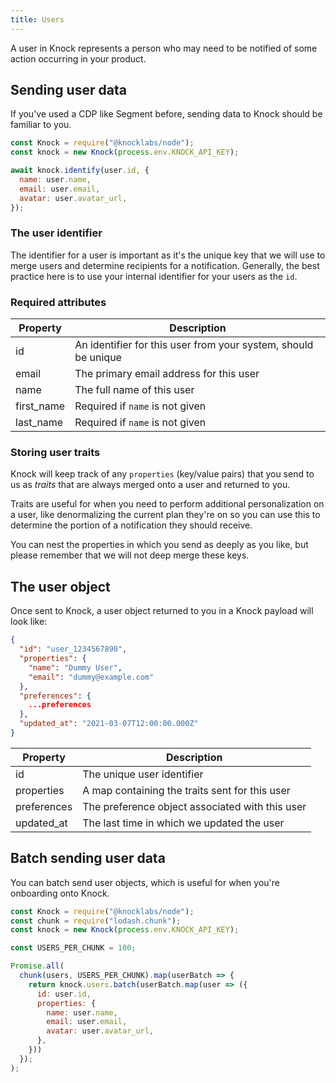 ```yaml
---
title: Users
---
```


A user in Knock represents a person who may need to be notified of some action occurring in your
product.

## Sending user data

If you've used a CDP like Segment before, sending data to Knock should be familiar to you.

```js
const Knock = require("@knocklabs/node");
const knock = new Knock(process.env.KNOCK_API_KEY);

await knock.identify(user.id, {
  name: user.name,
  email: user.email,
  avatar: user.avatar_url,
});
```

### The user identifier

The identifier for a user is important as it's the unique key that we will use to merge users and
determine recipients for a notification. Generally, the best practice here is to use your internal
identifier for your users as the `id`.

### Required attributes

| Property   | Description                                                    |
| ---------- | -------------------------------------------------------------- |
| id         | An identifier for this user from your system, should be unique |
| email      | The primary email address for this user                        |
| name       | The full name of this user                                     |
| first_name | Required if `name` is not given                                |
| last_name  | Required if `name` is not given                                |

### Storing user traits

Knock will keep track of any `properties` (key/value pairs) that you send to us as _traits_
that are always merged onto a user and returned to you.

Traits are useful for when you need to perform additional personalization on a user, like denormalizing
the current plan they're on so you can use this to determine the portion of a notification they should receive.

You can nest the properties in which you send as deeply as you like, but please remember that
we will not deep merge these keys.

## The user object

Once sent to Knock, a user object returned to you in a Knock payload will look like:

```json
{
  "id": "user_1234567890",
  "properties": {
    "name": "Dummy User",
    "email": "dummy@example.com"
  },
  "preferences": {
    ...preferences
  },
  "updated_at": "2021-03-07T12:00:00.000Z"
}
```

| Property    | Description                                     |
| ----------- | ----------------------------------------------- |
| id          | The unique user identifier                      |
| properties  | A map containing the traits sent for this user  |
| preferences | The preference object associated with this user |
| updated_at  | The last time in which we updated the user      |

## Batch sending user data

You can batch send user objects, which is useful for when you're onboarding onto Knock.

```js
const Knock = require("@knocklabs/node");
const chunk = require("lodash.chunk");
const knock = new Knock(process.env.KNOCK_API_KEY);

const USERS_PER_CHUNK = 100;

Promise.all(
  chunk(users, USERS_PER_CHUNK).map(userBatch => {
    return knock.users.batch(userBatch.map(user => ({
      id: user.id,
      properties: {
        name: user.name,
        email: user.email,
        avatar: user.avatar_url,
      },
    }))
  });
);
```
